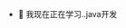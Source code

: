 
- 🌱 我现在正在学习..java开发

<!---
whzswjj123/whzswjj123 is a ✨ special ✨ repository because its `README.md` (this file) appears on your GitHub profile.
You can click the Preview link to take a look at your changes.
--->

